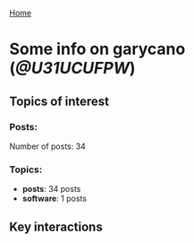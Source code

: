 [Home](https://kelu124.github.io/echommunity/)

# Some info on __garycano__ (_@U31UCUFPW_)


## Topics of interest

### Posts: 

Number of posts: 34

### Topics:

* __posts__: 34 posts
* __software__: 1 posts

## Key interactions 

